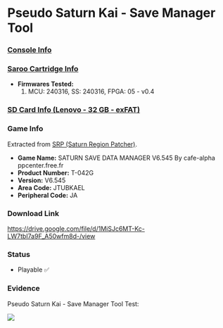 # Pseudo Saturn Kai - Save Manager Tool

### [Console Info](../../../../../Info/Consoles/VA13/README.md)

### [Saroo Cartridge Info](../../../../../Info/Cartridges/RetroGameParadiseStore/1.32F/README.md)

- <b>Firmwares Tested:</b>
  1. MCU: 240316, SS: 240316, FPGA: 05 - v0.4

### [SD Card Info (Lenovo - 32 GB - exFAT)](../../../../../Info/SdCards/Lenovo/32GB/exfat/README.md)

### Game Info

Extracted from [SRP (Saturn Region Patcher)](https://segaxtreme.net/resources/saturn-region-patcher.81/download).

- <b>Game Name:</b> SATURN SAVE DATA MANAGER V6.545 By cafe-alpha ppcenter.free.fr
- <b>Product Number:</b> T-042G
- <b>Version:</b> V6.545
- <b>Area Code:</b> JTUBKAEL
- <b>Peripheral Code:</b> JA

### Download Link

https://drive.google.com/file/d/1MiSJc6MT-Kc-LW7tbI7a9F_A50wfm8d-/view

### Status

- Playable :white_check_mark:

### Evidence

Pseudo Saturn Kai - Save Manager Tool Test:

[![](https://img.youtube.com/vi/1lJD8iDWudU/0.jpg)](https://www.youtube.com/watch?v=1lJD8iDWudU)
